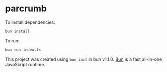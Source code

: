 # parcrumb

To install dependencies:

```bash
bun install
```

To run:

```bash
bun run index.ts
```

This project was created using `bun init` in bun v1.1.0. [Bun](https://bun.sh) is a fast all-in-one JavaScript runtime.
